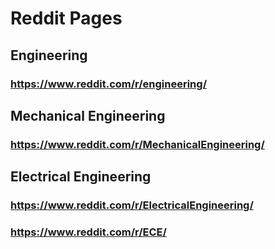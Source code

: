 # Reddit Pages

## Engineering
### https://www.reddit.com/r/engineering/

## Mechanical Engineering
### https://www.reddit.com/r/MechanicalEngineering/

## Electrical Engineering
### https://www.reddit.com/r/ElectricalEngineering/
### https://www.reddit.com/r/ECE/
